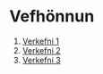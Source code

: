 # Vefhönnun
1. [Verkefni 1](https://EmilBjarki.github.io/Verkefni-1/index.html)
2. [Verkefni 2](https://EmilBjarki.github.io/Verkefni-2/index2.html)
3. [Verkefni 3](https://EmilBjarki.github.io/Verkefni-3/index3.html)

